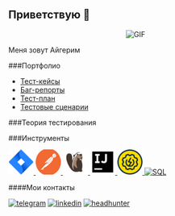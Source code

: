 ## Приветствую 👋

<div align="center">

![GIF](https://media.giphy.com/media/l0K4n42JVSqqUvAQg/giphy.gif)

</div>

 Меня зовут Айгерим


###Портфолио

- [Тест-кейсы]()
- [Баг-репорты]()
- [Тест-план]()
- [Тестовые сценарии]()

###Теория тестирования

###Инструменты
<p align="left">
<a href="https://www.atlassian.com/software/jira">
<img src="https://github.com/aiga37/aiga37/blob/main/icons/Jira.png" alt="Jira" width="50" height="50" />
</a>
<a href="https://www.postman.com/">
<img src="https://github.com/aiga37/aiga37/blob/main/icons/Postman.png" alt="Postman" width="50" height="50" />
</a>
<a href="https://dbeaver.io/">
<img src="https://github.com/aiga37/aiga37/blob/main/icons/DBeaver.png" alt="DBeaver" width="50" height="50" />
</a>
<a href="https://www.jetbrains.com/idea/">
<img src="https://github.com/aiga37/aiga37/blob/main/icons/IDEA.png" alt="IDEA" width="50" height="50" />
</a>
<a href="https://www.soapui.org/">
<img src="https://github.com/aiga37/aiga37/blob/main/icons/SoapUI.png" alt="SoapUI" width="50" height="50" />
</a> 
<a href="">
<img src="https://github.com/aiga37/aiga37/blob/main/icons/SQL.png" alt="SQL" width="50" height="50" />
</a> 
</p>


####Мои контакты

[![telegram](https://img.shields.io/badge/-Telegram-090909?style=for-the-badge&logo=telegram)](https://t.me/AigaS)
[![linkedin](https://img.shields.io/badge/-Linkedin-090909?style=for-the-badge&logo=linkedin)](www.linkedin.com/in/aigas)
[![headhunter](https://img.shields.io/badge/-hh-090909?style=for-the-badge&logo=headhunter)](https://hh.ru/resume/d63f72efff008811e80039ed1f736563726574)


